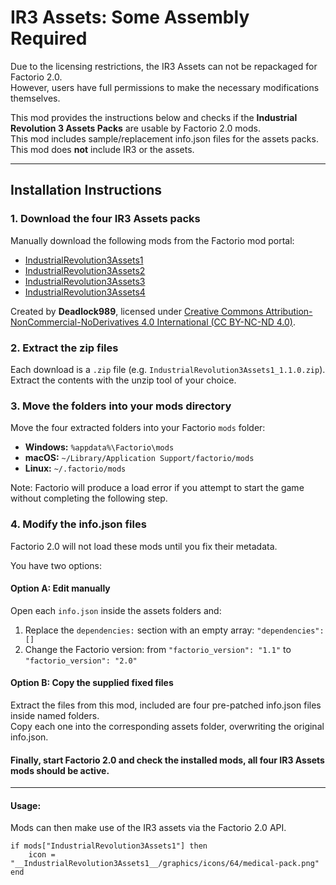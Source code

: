 # IR3 Assets: Some Assembly Required

Due to the licensing restrictions, the IR3 Assets can not be repackaged for Factorio 2.0.  
However, users have full permissions to make the necessary modifications themselves.  

This mod provides the instructions below and checks if the **Industrial Revolution 3 Assets Packs** are usable by Factorio 2.0 mods.  
This mod includes sample/replacement info.json files for the assets packs.  
This mod does **not** include IR3 or the assets.  

---

## Installation Instructions

### 1. Download the four IR3 Assets packs
Manually download the following mods from the Factorio mod portal:

- [IndustrialRevolution3Assets1](https://mods.factorio.com/download/IndustrialRevolution3Assets1/66c7cf8d97808af868e48f42)
- [IndustrialRevolution3Assets2](https://mods.factorio.com/download/IndustrialRevolution3Assets2/6664773481f4bd54119fb57d)
- [IndustrialRevolution3Assets3](https://mods.factorio.com/download/IndustrialRevolution3Assets3/666477413b1d8acdd4a454e0)
- [IndustrialRevolution3Assets4](https://mods.factorio.com/download/IndustrialRevolution3Assets4/64b1507b806afb95267c2fda)

Created by **Deadlock989**, licensed under [Creative Commons Attribution-NonCommercial-NoDerivatives 4.0 International (CC BY-NC-ND 4.0)](https://creativecommons.org/licenses/by-nc-nd/4.0/).

### 2. Extract the zip files
Each download is a `.zip` file (e.g. `IndustrialRevolution3Assets1_1.1.0.zip`).  
Extract the contents with the unzip tool of your choice.

### 3. Move the folders into your mods directory
Move the four extracted folders into your Factorio `mods` folder:

- **Windows:** `%appdata%\Factorio\mods`
- **macOS:** `~/Library/Application Support/factorio/mods`
- **Linux:** `~/.factorio/mods`

Note: Factorio will produce a load error if you attempt to start the game without completing the following step.

### 4. Modify the info.json files
Factorio 2.0 will not load these mods until you fix their metadata.

You have two options:

#### Option A: Edit manually
Open each `info.json` inside the assets folders and:
1. Replace the `dependencies:` section with an empty array:
   `"dependencies": []`
2. Change the Factorio version:
from
   `"factorio_version": "1.1"`
to
   `"factorio_version": "2.0"`

#### Option B: Copy the supplied fixed files
Extract the files from this mod, included are four pre-patched info.json files inside named folders.  
Copy each one into the corresponding assets folder, overwriting the original info.json.

#### Finally, start Factorio 2.0 and check the installed mods, all four IR3 Assets mods should be active.

---

#### Usage:
Mods can then make use of the IR3 assets via the Factorio 2.0 API.  
```
if mods["IndustrialRevolution3Assets1"] then
    icon = "__IndustrialRevolution3Assets1__/graphics/icons/64/medical-pack.png"
end
```
